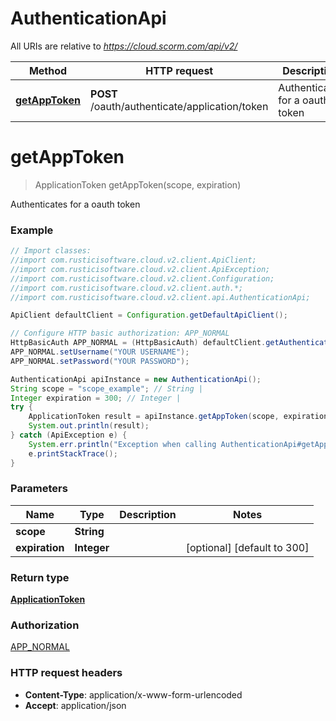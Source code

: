 # AuthenticationApi

All URIs are relative to *https://cloud.scorm.com/api/v2/*

Method | HTTP request | Description
------------- | ------------- | -------------
[**getAppToken**](AuthenticationApi.md#getAppToken) | **POST** /oauth/authenticate/application/token | Authenticates for a oauth token


<a name="getAppToken"></a>
# **getAppToken**
> ApplicationToken getAppToken(scope, expiration)

Authenticates for a oauth token

### Example
```java
// Import classes:
//import com.rusticisoftware.cloud.v2.client.ApiClient;
//import com.rusticisoftware.cloud.v2.client.ApiException;
//import com.rusticisoftware.cloud.v2.client.Configuration;
//import com.rusticisoftware.cloud.v2.client.auth.*;
//import com.rusticisoftware.cloud.v2.client.api.AuthenticationApi;

ApiClient defaultClient = Configuration.getDefaultApiClient();

// Configure HTTP basic authorization: APP_NORMAL
HttpBasicAuth APP_NORMAL = (HttpBasicAuth) defaultClient.getAuthentication("APP_NORMAL");
APP_NORMAL.setUsername("YOUR USERNAME");
APP_NORMAL.setPassword("YOUR PASSWORD");

AuthenticationApi apiInstance = new AuthenticationApi();
String scope = "scope_example"; // String | 
Integer expiration = 300; // Integer | 
try {
    ApplicationToken result = apiInstance.getAppToken(scope, expiration);
    System.out.println(result);
} catch (ApiException e) {
    System.err.println("Exception when calling AuthenticationApi#getAppToken");
    e.printStackTrace();
}
```

### Parameters

Name | Type | Description  | Notes
------------- | ------------- | ------------- | -------------
 **scope** | **String**|  |
 **expiration** | **Integer**|  | [optional] [default to 300]

### Return type

[**ApplicationToken**](ApplicationToken.md)

### Authorization

[APP_NORMAL](../README.md#APP_NORMAL)

### HTTP request headers

 - **Content-Type**: application/x-www-form-urlencoded
 - **Accept**: application/json

